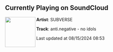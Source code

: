 ## Currently Playing on SoundCloud

[<img align="left" width="100" src="https://i1.sndcdn.com/artworks-g9lZrBlCnT670zMl-NKLzzA-t500x500.jpg">](https://soundcloud.com/subversecollective/antinegative-no-idols)

**Artist**: SUBVERSE 

**Track**: anti.negative - no idols

Last updated at 08/15/2024 08:53
